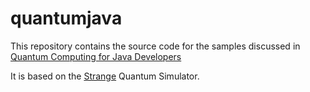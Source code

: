 # quantumjava

This repository contains the source code for the samples discussed in
<a href="https://www.manning.com/books/quantum-computing-for-java-developers?a_aid=quantu
mjava&a_bid=e5166ab9">Quantum Computing for Java Developers</a>

It is based on the <a href="https://github.com/gluonhq/strange">Strange</a> Quantum Simulator.
